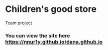 # Children's good store
 Team project

### You can view the site here https://nnur1y.github.io/dana.github.io
